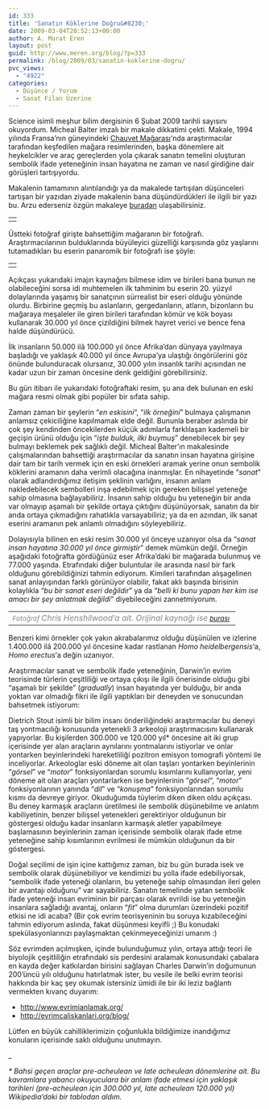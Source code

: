 ```yaml
---
id: 333
title: 'Sanatın Köklerine Doğru&#8230;'
date: 2009-03-04T20:52:13+00:00
author: A. Murat Eren
layout: post
guid: http://www.meren.org/blog/?p=333
permalink: /blog/2009/03/sanatin-koklerine-dogru/
pvc_views:
  - "4922"
categories:
  - Düşünce / Yorum
  - Sanat Filan Üzerine
---
```

Science isimli meşhur bilim dergisinin 6 Şubat 2009 tarihli sayısını okuyordum. Micheal Balter imzalı bir makale dikkatimi çekti. Makale, 1994 yılında Fransa&#8217;nın güneyindeki [Chauvet Mağarası](http://en.wikipedia.org/wiki/Chauvet_Cave)&#8216;nda araştırmacılar tarafından keşfedilen mağara resimlerinden, başka dönemlere ait heykelcikler ve araç gereçlerden yola çıkarak sanatın temelini oluşturan sembolik ifade yeteneğinin insan hayatına ne zaman ve nasıl girdiğine dair görüşleri tartışıyordu.

Makalenin tamamının alıntılandığı ya da makalede tartışılan düşünceleri tartışan bir yazıdan ziyade makalenin bana düşündürdükleri ile ilgili bir yazı bu. Arzu ederseniz özgün makaleye [buradan](http://www.sciencemag.org/cgi/content/full/323/5915/709) ulaşabilirsiniz.

<table border="0" width="100%">
  <tr>
    <td align="center">
      <img src="{{ site.baseurl }}/images/sanatin-koklerine-dogru-cave-paintings-ng.jpg" alt="" />
    </td>
  </tr>
</table>

Üstteki fotoğraf girişte bahsettiğim mağaranın bir fotoğrafı. Araştırmacılarının bulduklarında büyüleyici güzelliği karşısında göz yaşlarını tutamadıkları bu eserin panaromik bir fotoğrafı ise şöyle:

<table border="0" width="100%">
  <tr>
    <td align="center">
      <img src="{{ site.baseurl }}/images/sanatin-koklerine-dogru-chauvet-panorama.jpg" alt="" />
    </td>
  </tr>
</table>

Açıkçası yukarıdaki imajın kaynağını bilmese idim ve birileri bana bunun ne olabileceğini sorsa idi muhtemelen ilk tahminim bu eserin 20. yüzyıl dolaylarında yaşamış bir sanatçının sürrealist bir eseri olduğu yönünde olurdu. Birbirine geçmiş bu aslanların, gergedanların, atların, bizonların bu mağaraya meşaleler ile giren birileri tarafından kömür ve kök boyası kullanarak 30.000 yıl önce çizildiğini bilmek hayret verici ve bence fena halde düşündürücü.

İlk insanların 50.000 ilâ 100.000 yıl önce Afrika&#8217;dan dünyaya yayılmaya başladığı ve yaklaşık 40.000 yıl önce Avrupa&#8217;ya ulaştığı öngörülerini göz önünde bulunduracak olursanız, 30.000 yılın insanlık tarihi açısından ne kadar uzun bir zaman öncesine denk geldiğini görebilirsiniz.

Bu gün itibarı ile yukarıdaki fotoğraftaki resim, şu ana dek bulunan en eski mağara resmi olmak gibi popüler bir sıfata sahip.

Zaman zaman bir şeylerin &#8220;_en eskisini_&#8220;, &#8220;_ilk örneğini_&#8221; bulmaya çalışmanın anlamsız çekiciliğine kapılmamak elde değil. Bununla beraber aslında bir çok şey kendinden öncekilerden küçük adımlarla farklılaşan kademeli bir geçişin ürünü olduğu için &#8220;_işte bulduk, ilki buymuş_&#8221; denebilecek bir şey bulmayı beklemek pek sağlıklı değil. Micheal Balter&#8217;ın makalesinde çalışmalarından bahsettiği araştırmacılar da sanatın insan hayatına girişine dair tam bir tarih vermek için en eski örnekleri aramak yerine onun sembolik köklerini aramanın daha verimli olacağına inanmışlar. En nihayetinde &#8220;_sanat_&#8221; olarak adlandırdığımız iletişim şeklinin varlığını, insanın anlam nakledebilecek sembolleri inşa edebilmek için gereken bilişsel yeteneğe sahip olmasına bağlayabiliriz. İnsanın sahip olduğu bu yeteneğin bir anda var olmayıp aşamalı bir şekilde ortaya çıktığını düşünüyorsak, sanatın da bir anda ortaya çıkmadığını rahatlıkla varsayabiliriz; ya da en azından, ilk sanat eserini aramanın pek anlamlı olmadığını söyleyebiliriz.

Dolayısıyla bilinen en eski resim 30.000 yıl önceye uzanıyor olsa da &#8220;_sanat insan hayatına 30.000 yıl önce girmiştir_&#8221; demek mümkün değil. Örneğin aşağıdaki fotoğrafta gördüğünüz eser Afrika&#8217;daki bir mağarada bulunmuş ve 77.000 yaşında. Etrafındaki diğer buluntular ile arasında nasıl bir fark olduğunu görebildiğinizi tahmin ediyorum. Kimileri tarafından alışagelinen sanat anlayışından farklı görünüyor olabilir, fakat aklı başında birisinin kolaylıkla &#8220;_bu bir sanat eseri değildir_&#8221; ya da &#8220;_belli ki bunu yapan her kim ise amacı bir şey anlatmak değildi_&#8221; diyebileceğini zannetmiyorum.

<table border="0" width="100%">
  <tr>
    <td align="center">
      <img src="{{ site.baseurl }}/images/sanatin-koklerine-dogru-bbc-artefacts.jpg" alt="" /><br /> <em><span style="color: #888888;"><small>Fotoğraf </small>Chris Henshilwood&#8217;a ait. Orijinal kaynağı ise</span></em><small><em><span style="color: #888888;"> <a href="{{ site.baseurl }}/images/sanatin-koklerine-dogru-index.php?title=Image%3ABBC-artefacts.jpg">burası</a>.</span></em><br /> </small>
    </td>
  </tr>
</table>

Benzeri kimi örnekler çok yakın akrabalarımız olduğu düşünülen ve izlerine 1.400.000 ilâ 200.000 yıl öncesine kadar rastlanan _Homo heidelbergensis_&#8216;a, _Homo erectus_&#8216;a değin uzanıyor.

Araştırmacılar sanat ve sembolik ifade yeteneğinin, Darwin&#8217;in evrim teorisinde türlerin çeşitliliği ve ortaya çıkışı ile ilgili önerisinde olduğu gibi &#8220;aşamalı bir şekilde&#8221; (_gradually_) insan hayatında yer bulduğu, bir anda yoktan var olmadığı fikri ile ilgili yaptıkları bir deneyden ve sonucundan bahsetmek istiyorum:

Dietrich Stout isimli bir bilim insanı önderiliğindeki araştırmacılar bu deneyi taş yontmacılığı konusunda yetenekli 3 arkeoloji araştırmacısını kullanarak yapıyorlar. Bu kişilerden 300.000 ve 120.000 yıl* öncesine ait iki grup içerisinde yer alan araçların aynılarını yontmalarını istiyorlar ve onlar yontarken beyinlerindeki hareketliliği pozitron emisyon tomografi yöntemi ile inceliyorlar. Arkeologlar eski döneme ait olan taşları yontarken beyinlerinin &#8220;_görsel_&#8221; ve &#8220;_motor_&#8221; fonksiyonlardan sorumlu kısımlarını kullanıyorlar, yeni döneme ait olan araçları yontarlarken ise beyinlerinin &#8220;_görsel_&#8220;, &#8220;_motor_&#8221; fonksiyonlarının yanında &#8220;_dil_&#8221; ve &#8220;_konuşma_&#8221; fonksiyonlarından sorumlu kısmı da devreye giriyor. Okuduğumda tüylerim diken diken oldu açıkçası. Bu deney karmaşık araçların üretilmesi ile sembolik düşünebilme ve anlatım kabiliyetinin, benzer bilişsel yetenekleri gerektiriyor olduğunun bir göstergesi olduğu kadar insanların karmaşık aletler yapabilmeye başlamasının beyinlerinin zaman içerisinde sembolik olarak ifade etme yeteneğine sahip kısımlarının evrilmesi ile mümkün olduğunun da bir göstergesi.

Doğal seçilimi de işin içine kattığımız zaman, biz bu gün burada isek ve sembolik olarak düşünebiliyor ve kendimizi bu yolla ifade edebiliyorsak, &#8220;sembolik ifade yeteneği olanların, bu yeteneğe sahip olmasından ileri gelen bir avantajı olduğunu&#8221; var sayabiliriz. Sanatın temelinde yatan sembolik ifade yeteneği insan evriminin bir parçası olarak evrildi ise bu yeteneğin insanlara sağladığı avantaj, onların &#8220;_fit_&#8221; olma durumları üzerindeki pozitif etkisi ne idi acaba? (Bir çok evrim teorisyeninin bu soruya kızabileceğini tahmin ediyorum aslında, fakat düşünmesi keyifli ;) Bu konudaki spekülasyonlarınızı paylaşmaktan çekinmeyeceğinizi umarım :)

Söz evrimden açılmışken, içinde bulunduğumuz yılın, ortaya attığı teori ile biyolojik çeşitliliğin etrafındaki sis perdesini aralamak konusundaki çabalara en kayda değer katkılardan birisini sağlayan Charles Darwin&#8217;in doğumunun 200&#8217;üncü yılı olduğunu hatırlatmak ister, bu vesile ile belki evrim teorisi hakkında bir kaç şey okumak istersiniz ümidi ile bir iki leziz bağlantı vermekten kıvanç duyarım:

  * <http://www.evrimianlamak.org/>
  * <http://evrimcaliskanlari.org/blog/>

Lütfen en büyük cahilliklerimizin çoğunlukla bildiğimize inandığımız konuların içerisinde saklı olduğunu unutmayın.

_

_* Bahsi geçen araçlar pre-acheulean ve late acheulean dönemlerine ait. Bu kavramlara yabancı okuyuculara bir anlam ifade etmesi için yaklaşık tarihleri (pre-acheulean için 300.000 yıl, late acheulean 120.000 yıl) Wikipedia&#8217;daki bir tablodan aldım._
